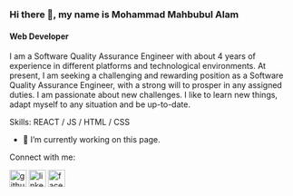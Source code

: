### Hi there 👋, my name is Mohammad Mahbubul Alam
#### Web Developer

I am a Software Quality Assurance Engineer with about 4 years of experience in different platforms and technological environments. At present, I am seeking a challenging and rewarding position as a Software Quality Assurance Engineer, with a strong will to prosper in any assigned duties. I am passionate about new challenges. I like to learn new things, adapt myself to any situation and be up-to-date.

Skills: REACT / JS / HTML / CSS

- 🔭 I’m currently working on this page. 

Connect with me:

[<img src='https://cdn.jsdelivr.net/npm/simple-icons@3.0.1/icons/github.svg' alt='github' height='30'>](https://github.com/mdmahbubulalam)  [<img src='https://cdn.jsdelivr.net/npm/simple-icons@3.0.1/icons/linkedin.svg' alt='linkedin' height='30'>](https://www.linkedin.com/in/mohammad-mahbubul-alam-2a59291a9/)  [<img src='https://cdn.jsdelivr.net/npm/simple-icons@3.0.1/icons/facebook.svg' alt='facebook' height='30'>](https://www.facebook.com/iscomustafi)  
<!--
**mdmahbubulalam/mdmahbubulalam** is a ✨ _special_ ✨ repository because its `README.md` (this file) appears on your GitHub profile.

Here are some ideas to get you started:

- 🔭 I’m currently working on ...
- 🌱 I’m currently learning ...
- 👯 I’m looking to collaborate on ...
- 🤔 I’m looking for help with ...
- 💬 Ask me about ...
- 📫 How to reach me: ...
- 😄 Pronouns: ...
- ⚡ Fun fact: ...
-->
